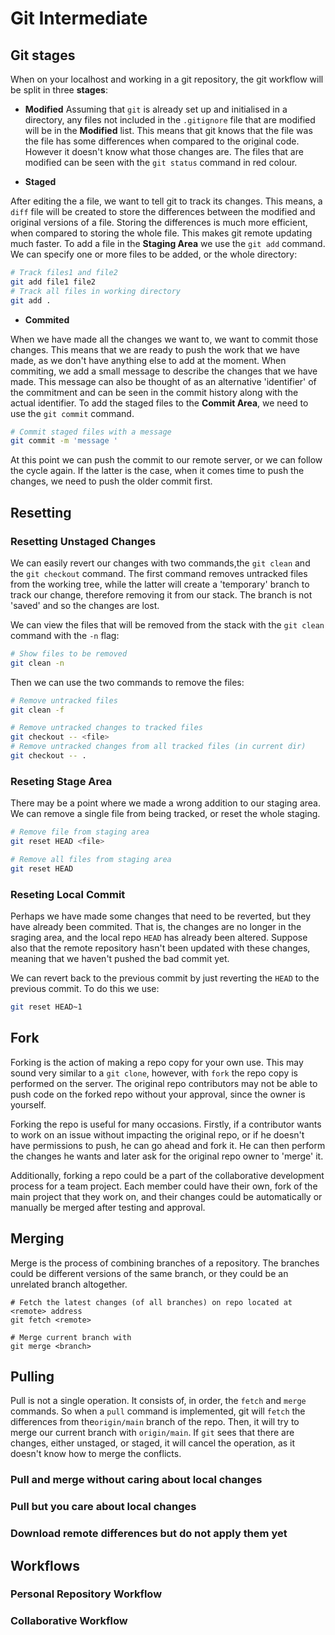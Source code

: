 # Git Intermediate

## Git stages
When on your localhost and working in a git repository, the git workflow will be split in three **stages**:

- **Modified**
Assuming that `git` is already set up and initialised in a directory, any files not included in the `.gitignore` file that are modified will be in the **Modified** list. 
This means that git knows that the file was the file has some differences when compared to the original code. However it doesn't know what those changes are.
The files that are modified can be seen with the `git status` command in red colour.

- **Staged**

After editing the a file, we want to tell git to track its changes. This means, a `diff` file will be created to store the differences between the modified and original versions of a file.
Storing the differences is much more efficient, when compared to storing the whole file. This makes git remote updating much faster.
To add a file in the **Staging Area** we use the `git add` command. We can specify one or more files to be added, or the whole directory:
```bash
# Track files1 and file2
git add file1 file2
# Track all files in working directory
git add .
```

- **Commited**

When we have made all the changes we want to, we want to commit those changes. This means that we are ready to push the work that we have made, as we don't have anything else to add at the moment.
When commiting, we add a small message to describe the changes that we have made. This message can also be thought of as an alternative 'identifier' of the commitment and can be seen in the commit history along with the actual identifier.
To add the staged files to the **Commit Area**, we need to use the `git commit` command.
```bash
# Commit staged files with a message
git commit -m 'message '
```
At this point we can push the commit to our remote server, or we can follow the cycle again. If the latter is the case, when it comes time to push the changes, we need to push the older commit first. 


## Resetting
### Resetting Unstaged Changes
We can easily revert our changes with two commands,the `git clean` and the `git checkout` command. The first command removes untracked files from the working tree,
while the latter will create a 'temporary' branch to track our change, therefore removing it from our stack. The branch is not 'saved' and so the changes are lost.

We can view the files that will be removed from the stack with the `git clean` command with the `-n` flag:
```bash
# Show files to be removed
git clean -n
```
Then we can use the two commands to remove the files:
```bash
# Remove untracked files
git clean -f

# Remove untracked changes to tracked files
git checkout -- <file>
# Remove untracked changes from all tracked files (in current dir)
git checkout -- .
```
### Reseting Stage Area

There may be a point where we made a wrong addition to our staging area. We can remove a single file from being tracked, or reset the whole staging.
```bash
# Remove file from staging area
git reset HEAD <file>

# Remove all files from staging area
git reset HEAD
```

### Reseting Local Commit
Perhaps we have made some changes that need to be reverted, but they have already been commited.
That is, the changes are no longer in the sraging area, and the local repo `HEAD` has already been altered.
Suppose also that the remote repository hasn't been updated with these changes, meaning that we haven't pushed the bad commit yet.

We can revert back to the previous commit by just reverting the `HEAD` to the previous commit.
To do this we use:
```bash
git reset HEAD~1
```

## Fork
Forking is the action of making a repo copy for your own use.
This may sound very similar to a `git clone`, however, with `fork` the repo copy is performed on the server.
The original repo contributors may not be able to push code on the forked repo without your approval, since the owner is yourself.

Forking  the repo is useful for many occasions.
Firstly, if a contributor wants to work on an issue without impacting the original repo, or if he doesn't have permissions to push, he can go ahead and fork it.
He can then perform the changes he wants and later ask for the original repo owner to 'merge' it.

Additionally, forking a repo could be a part of the collaborative development process for a team project.
Each member could have their own, fork of the main project that they work on, and their changes could be automatically or manually be merged after testing and approval.


## Merging
Merge is the process of combining branches of a repository. The branches could be different versions of the same branch, or they could be an unrelated branch altogether.

```
# Fetch the latest changes (of all branches) on repo located at <remote> address
git fetch <remote>

# Merge current branch with 
git merge <branch>
```

## Pulling
Pull is not a single operation. It consists of, in order, the `fetch` and `merge` commands.
So when a `pull` command is implemented, git will `fetch` the differences from the`origin/main` branch of the repo. Then, it will try to merge our current branch with `origin/main`.
If `git` sees that there are changes, either unstaged, or staged, it will cancel the operation, as it doesn't know how to merge the conflicts. 

### Pull and merge without caring about local changes


### Pull but you care about local changes

### Download remote differences but do not apply them yet

## Workflows

### Personal Repository Workflow
### Collaborative Workflow
